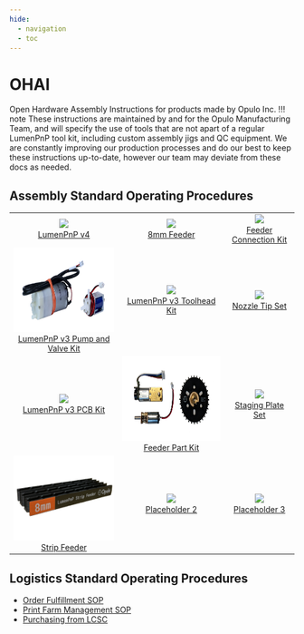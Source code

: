 ```yaml
---
hide:
  - navigation
  - toc
---
```


# OHAI
Open Hardware Assembly Instructions for products made by Opulo Inc.
!!! note
	These instructions are maintained by and for the Opulo Manufacturing Team, and will specify the use of tools that are not apart of a regular LumenPnP  tool kit, including custom assembly jigs and QC equipment. We are constantly improving our production processes and do our best to keep these instructions up-to-date, however our team may deviate from these docs as needed.

## Assembly Standard Operating Procedures

| | | |
|:-------------------------:|:-------------------------:|:-------------------------:|
|<a href="lumen/index.html"><img style="height:150px;" src="img/semi-hero-head-on-small.png"> <br /> LumenPnP v4</a> |<a href="feeder8/index.html"><img style="height:150px;" src="img/feeder-gold-no-spoolglow.png"> <br />8mm Feeder</a>|<a href="feeder-connection-kit/index.html"><img style="height:150px;" src="img/feeder-connection-kit.png"> <br />Feeder Connection Kit</a>|
|<a href="misc/vac-and-valve-set-v3/index.html"><img style="height:150px;" src="img/pump-and-valve.png"> <br /> LumenPnP v3 Pump and Valve Kit</a> |<a href="misc/lumenpnp-toolhead-asm-v3/index.html"><img style="height:150px;" src="img/toolhead.png"> <br />LumenPnP v3 Toolhead Kit</a>|<a href="diy-components/cp40-noz-set/index.html"><img style="height:150px;" src="diy-components/cp40-noz-set/img/image12.jpg"> <br />Nozzle Tip Set</a>|
|<a href="misc/v3-pcb-kit/index.html"><img style="height:150px;" src="img/pcb-kit.png"> <br /> LumenPnP v3 PCB Kit</a> |<a href="misc/feeder-part-kit/index.html"><img style="height:150px;" src="img/feeder-parts.png"> <br /> Feeder Part Kit</a>|<a href="lumenpnp-accessories/staging-plate-set/index.html"><img style="height:150px;" src="lumenpnp-accessories/staging-plate-set/img/pcb-staging-plate-alpha.png"> <br /> Staging Plate Set</a> |
|<a href="misc/strip-feeder/index.html"><img style="height:150px;" src="img/strip-feeder-thumbnail.png"> <br /> Strip Feeder</a>|<a href="placeholder2/index.html"><img style="height:150px;" src="placeholder2-image.png"> <br /> Placeholder 2</a>|<a href="placeholder3/index.html"><img style="height:150px;" src="placeholder3-image.png"> <br /> Placeholder 3</a>|

## Logistics Standard Operating Procedures

- [Order Fulfillment SOP](operations/order-fulfillment/index.md)
- [Print Farm Management SOP](operations/print-farm/index.md)
- [Purchasing from LCSC](operations/purchasing-from-lcsc/index.md)
